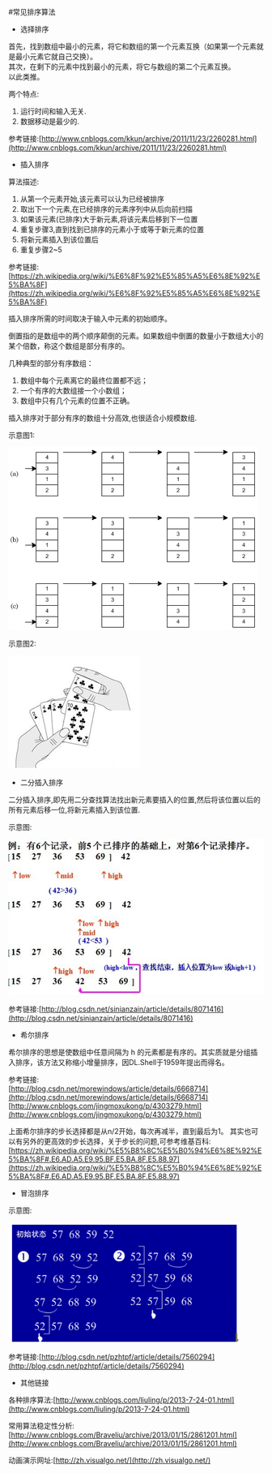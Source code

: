 
#常见排序算法

- 选择排序

首先，找到数组中最小的元素，将它和数组的第一个元素互换（如果第一个元素就是最小元素它就自己交换）。  
其次，在剩下的元素中找到最小的元素，将它与数组的第二个元素互换。  
以此类推。  

两个特点:  
1. 运行时间和输入无关.  
2. 数据移动是最少的.  

参考链接:[http://www.cnblogs.com/kkun/archive/2011/11/23/2260281.html](http://www.cnblogs.com/kkun/archive/2011/11/23/2260281.html)


- 插入排序

算法描述:

1. 从第一个元素开始,该元素可以认为已经被排序
2. 取出下一个元素,在已经排序的元素序列中从后向前扫描
3. 如果该元素(已排序)大于新元素,将该元素后移到下一位置
4. 重复步骤3,直到找到已排序的元素小于或等于新元素的位置
5. 将新元素插入到该位置后
6. 重复步骤2~5

参考链接:[https://zh.wikipedia.org/wiki/%E6%8F%92%E5%85%A5%E6%8E%92%E5%BA%8F](https://zh.wikipedia.org/wiki/%E6%8F%92%E5%85%A5%E6%8E%92%E5%BA%8F)

插入排序所需的时间取决于输入中元素的初始顺序。

倒置指的是数组中的两个顺序颠倒的元素。如果数组中倒置的数量小于数组大小的某个倍数，称这个数组是部分有序的。

几种典型的部分有序数组：  

1. 数组中每个元素离它的最终位置都不远；
2. 一个有序的大数组接一个小数组；
3. 数组中只有几个元素的位置不正确。

插入排序对于部分有序的数组十分高效,也很适合小规模数组.

示意图1:  

![示意图1](https://github.com/Ranch2014/Sort/blob/master/imgs/insert.png)

示意图2: 

![示意图2](https://github.com/Ranch2014/Sort/blob/master/imgs/insert2.png)


- 二分插入排序

二分插入排序,即先用二分查找算法找出新元素要插入的位置,然后将该位置以后的所有元素后移一位,将新元素插入到该位置.

示意图:

![二分插入排序](https://github.com/Ranch2014/Sort/blob/master/imgs/BinaryInsert.jpg)

参考链接:[http://blog.csdn.net/sinianzain/article/details/8071416](http://blog.csdn.net/sinianzain/article/details/8071416)

- 希尔排序

希尔排序的思想是使数组中任意间隔为 h 的元素都是有序的。其实质就是分组插入排序，该方法又称缩小增量排序，因DL.Shell于1959年提出而得名。

参考链接:  
[http://blog.csdn.net/morewindows/article/details/6668714](http://blog.csdn.net/morewindows/article/details/6668714)  
[http://www.cnblogs.com/jingmoxukong/p/4303279.html](http://www.cnblogs.com/jingmoxukong/p/4303279.html)

上面希尔排序的步长选择都是从n/2开始，每次再减半，直到最后为1。
其实也可以有另外的更高效的步长选择，关于步长的问题,可参考维基百科:    
[https://zh.wikipedia.org/wiki/%E5%B8%8C%E5%B0%94%E6%8E%92%E5%BA%8F#.E6.AD.A5.E9.95.BF.E5.BA.8F.E5.88.97](https://zh.wikipedia.org/wiki/%E5%B8%8C%E5%B0%94%E6%8E%92%E5%BA%8F#.E6.AD.A5.E9.95.BF.E5.BA.8F.E5.88.97)

- 冒泡排序

示意图:  

![冒泡排序](https://github.com/Ranch2014/Sort/blob/master/imgs/bubbleSort.png)

参考链接:[http://blog.csdn.net/pzhtpf/article/details/7560294](http://blog.csdn.net/pzhtpf/article/details/7560294)

- 其他链接

各种排序算法:[http://www.cnblogs.com/liuling/p/2013-7-24-01.html](http://www.cnblogs.com/liuling/p/2013-7-24-01.html)

常用算法稳定性分析:[http://www.cnblogs.com/Braveliu/archive/2013/01/15/2861201.html](http://www.cnblogs.com/Braveliu/archive/2013/01/15/2861201.html)

动画演示网址:[http://zh.visualgo.net/](http://zh.visualgo.net/)